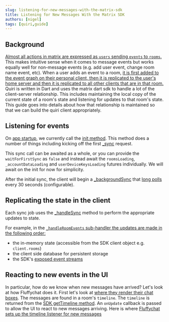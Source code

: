 ```yaml
---
slug: listening-for-new-messages-with-the-matrix-sdk
title: Listening for New Messages With the Matrix SDK
authors: [nigel]
tags: [quiri,guide]
---
```


## Background
[Almost all actions in matrix are expressed as `users` sending `events` to `rooms`.](https://matrix.org/docs/matrix-concepts/rooms_and_events/) This makes intuitive sense when it comes to message events but works equally well for non-message events (e.g. add user event, change room name event, etc). When a user adds an event to a room, [it is first added to the event graph on their personal client, then it is replicated to the user's home server and then it is replicated to all other clients that are in that room.](https://matrix.org/docs/matrix-concepts/elements-of-matrix/#client) Quiri is written in Dart and uses the matrix dart sdk to handle a lot of the client-server relationship. This includes maintaining the local copy of the current state of a room's state and listening for updates to that room's state. This guide goes into details about how that relationship is maintained so that we can build the quiri client appropriately.

## Listening for events
On [app startup](https://github.com/quiri-io/quiri_flutter/blob/8405271b51a3c85884502042387289cdc083149f/lib/config/configure_matrix.dart#L4-L11), we currently call the [init method](https://github.com/famedly/matrix-dart-sdk/blob/501c457ea130481ba5b52d45d4d0ff37b8707964/lib/src/client.dart#L1502-L1519). This method does a number of things including kicking off the first [_sync](https://github.com/famedly/matrix-dart-sdk/blob/501c457ea130481ba5b52d45d4d0ff37b8707964/lib/src/client.dart#L1789-L1800) request.

This sync call can be awaited as a whole, or you can provide the `waitForFirstSync` as `false` and instead await the `roomsLoading`, `_accountDataLoading` and `userDeviceKeysLoading` futures individually. We will await on the init for now for simplicity.

After the initial sync, the client will begin a [_backgroundSync](https://github.com/famedly/matrix-dart-sdk/blob/501c457ea130481ba5b52d45d4d0ff37b8707964/lib/src/client.dart#L1771-L1781) that [long polls](https://spec.matrix.org/latest/#architecture) every 30 seconds (configurable).

## Replicating the state in the client
Each sync job uses the [_handleSync](https://github.com/famedly/matrix-dart-sdk/blob/501c457ea130481ba5b52d45d4d0ff37b8707964/lib/src/client.dart#L1969-L2021) method to perform the appropriate updates to state.

For example, in the [`_handleRoomEvents` sub-handler the updates are made in the following order:](https://github.com/famedly/matrix-dart-sdk/blob/501c457ea130481ba5b52d45d4d0ff37b8707964/lib/src/client.dart#L2277-L2284)
- the in-memory state (accessible from the SDK client object e.g. `client.rooms`)
- the client side database for persistent storage
- the SDK's [exposed event streams](https://github.com/famedly/matrix-dart-sdk/blob/501c457ea130481ba5b52d45d4d0ff37b8707964/lib/src/client.dart#L1254-L1285)

## Reacting to new events in the UI
In particular, how do we know when new messages have arrived? Let's look at how Fluffychat does it. First let's look at [where they render their chat boxes](https://gitlab.com/famedly/fluffychat/-/blob/f19bbcd0102e1b2982af9b988e9e6f7de9cc33a7/lib/pages/chat/chat_event_list.dart#L104-142). The messages are found in a room's `timeline`. The `timeline` is returned from the [SDK getTimeline method](https://github.com/famedly/matrix-dart-sdk/blob/42f44de2b13588aede30d5f64fc381ee1a72f90c/lib/src/room.dart#L1467-L1479). An `onUpdate` callback is passed to allow the UI to react to new messages arriving. Here is where [Fluffychat sets up the timeline listener for new messages](https://gitlab.com/famedly/fluffychat/-/blob/1911004d0540d3dea51da327dd32d82d061675f5/lib/pages/chat/chat.dart#L287-340)

